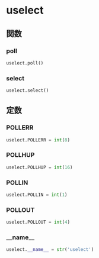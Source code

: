 # uselect
## 関数
### poll
```python
uselect.poll()
```
### select
```python
uselect.select()
```
## 定数
### POLLERR
```python
uselect.POLLERR = int(8)
```
### POLLHUP
```python
uselect.POLLHUP = int(16)
```
### POLLIN
```python
uselect.POLLIN = int(1)
```
### POLLOUT
```python
uselect.POLLOUT = int(4)
```
### \_\_name\_\_
```python
uselect.__name__ = str('uselect')
```
